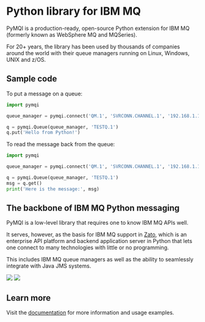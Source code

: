 
# Python library for IBM MQ

PyMQI is a production-ready, open-source Python extension for IBM MQ (formerly known as WebSphere MQ and MQSeries).

For 20+ years, the library has been used by thousands of companies around the world with their queue managers running on
Linux, Windows, UNIX and z/OS.

## Sample code

To put a message on a queue:

```python
import pymqi

queue_manager = pymqi.connect('QM.1', 'SVRCONN.CHANNEL.1', '192.168.1.121(1434)')

q = pymqi.Queue(queue_manager, 'TESTQ.1')
q.put('Hello from Python!')
```

To read the message back from the queue:

```python
import pymqi

queue_manager = pymqi.connect('QM.1', 'SVRCONN.CHANNEL.1', '192.168.1.121(1434)')

q = pymqi.Queue(queue_manager, 'TESTQ.1')
msg = q.get()
print('Here is the message:', msg)
```

## The backbone of IBM MQ Python messaging

PyMQI is a low-level library that requires one to know IBM MQ APIs well.

It serves, however, as the basis for
IBM MQ
support
in
[Zato](https://zato.io/?gh),
which is an enterprise
API platform and backend application server in Python that lets one connect to many technologies
with little or no programming.

This includes IBM MQ queue managers as well as the ability to seamlessly integrate with Java JMS systems.

![](https://zato.io/en/docs/3.3/gfx/api/screenshots/conn1.png?gh)
![](https://zato.io/en/docs/3.3/gfx/api/screenshots/mq.png?gh)

## Learn more

Visit the [documentation](https://zato.io/pymqi/index.html?gh) for more information and usage examples.
